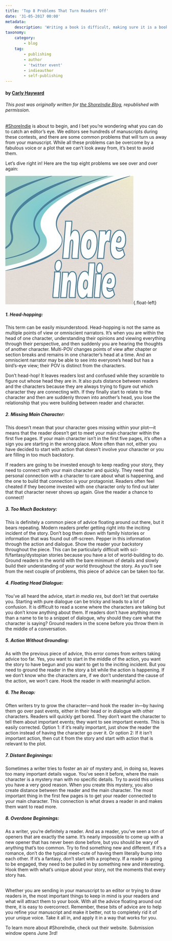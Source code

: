 ```yaml
---
title: 'Top 8 Problems That Turn Readers Off'
date: '31-05-2017 00:00'
metadata:
    description: 'Writing a book is difficult, making sure it is a book readers will want to pick up, is even harder. Check out this post to learn more about some common problems that make readers put down your book.'
taxonomy:
    category:
        - blog
    tag:
        - publishing
        - author
        - 'twitter event'
        - indieauthor
        - self-publishing
---
```


#### by [Carly Hayward](http://booklighteditorial.com/team#carly)

###### This post was originally written for [the ShoreIndie Blog](https://shoreindie.blogspot.com/2017/05/top-8-problems-that-turn-readers-off.html?target=_blank), republished with permission.

[#ShoreIndie](https://shoreindie.blogspot.com/p/about.html?target=_blank) is about to begin, and I bet you’re wondering what you can do to catch an editor’s eye. We editors see hundreds of manuscripts during these contests, and there are some common problems that will turn us away from your manuscript. While all these problems can be overcome by a fabulous voice or a plot that we can’t look away from, it’s best to avoid them.

Let’s dive right in! Here are the top eight problems we see over and over again:

![ShoreIndie](Image%20uploaded%20from%20iOS.jpg?cropResize=300,300){.float-left}

##### 1. Head-hopping: 
This term can be easily misunderstood. Head-hopping is not the same as multiple points of view or omniscient narrators. It’s when you are within the head of one character, understanding their opinions and viewing everything through their perspective, and then suddenly you are hearing the thoughts of another character. Multi-POV changes points of view after chapter or section breaks and remains in one character’s head at a time. And an omniscient narrator may be able to see into everyone’s head but has a bird’s-eye view; their POV is distinct from the characters. 

Don’t head-hop! It leaves readers lost and confused while they scramble to figure out whose head they are in. It also puts distance between readers and the characters because they are always trying to figure out which character they are connecting with. If they finally start to relate to the character and then are suddenly thrown into another’s head, you lose the relationship that you were building between reader and character.

##### 2. Missing Main Character: 
This doesn’t mean that your character goes missing within your plot—it means that the reader doesn’t get to meet your main character within the first five pages. If your main character isn’t in the first five pages, it’s often a sign you are starting in the wrong place. More often than not, either you have decided to start with action that doesn’t involve your character or you are filling in too much backstory.

If readers are going to be invested enough to keep reading your story, they need to connect with your main character and quickly. They need that personal connection with a character to care about what is happening, and the one to build that connection is your protagonist. Readers often feel cheated if they become invested with one character only to find out later that that character never shows up again. Give the reader a chance to connect!

##### 3. Too Much Backstory:
This is definitely a common piece of advice floating around out there, but it bears repeating. Modern readers prefer getting right into the inciting incident of the story. Don’t bog them down with family histories or information that was found out off-screen. Pepper in this information through the action and dialogue. Show the reader your backstory throughout the piece. This can be particularly difficult with sci-fi/fantasy/dystopian stories because you have a lot of world-building to do. Ground readers in the world with the bare minimum of details and slowly build their understanding of your world throughout the story. As you’ll see from the next couple of problems, this piece of advice can be taken too far.

##### 4. Floating Head Dialogue:
You’ve all heard the advice, start _in media res_, but don’t let that overtake you. Starting with pure dialogue can be tricky and leads to a lot of confusion. It is difficult to read a scene where the characters are talking but you don’t know anything about them. If readers don’t have anything more than a name to tie to a snippet of dialogue, why should they care what the character is saying? Ground readers in the scene before you throw them in the middle of a conversation.

##### 5. Action Without Grounding:
As with the previous piece of advice, this error comes from writers taking advice too far. Yes, you want to start in the middle of the action, you want the story to have begun and you want to get to the inciting incident. But you need to ground the reader in the story a bit while the action is happening. If we don’t know who the characters are, if we don’t understand the cause of the action, we won’t care. Hook the reader in with meaningful action.

##### 6. The Recap:
Often writers try to grow the character—and hook the reader in—by having them go over past events, either in their head or in dialogue with other characters. Readers will quickly get bored. They don’t want the character to tell them about important events; they want to see important events. This is easily corrected. Option 1: if it’s really important, just show the reader the action instead of having the character go over it. Or option 2: If it isn’t important action, then cut it from the story and start with action that is relevant to the plot.

##### 7. Distant Beginnings:
Sometimes a writer tries to foster an air of mystery and, in doing so, leaves too many important details vague. You’ve seen it before, where the main character is a mystery man with no specific details. Try to avoid this unless you have a very good reason. When you create this mystery, you also create distance between the reader and the main character. The most important thing in the first few pages is to get your reader connected to your main character. This connection is what draws a reader in and makes them want to read more.

##### 8. Overdone Beginnings:
As a writer, you’re definitely a reader. And as a reader, you’ve seen a ton of openers that are exactly the same. It’s nearly impossible to come up with a new opener that has never been done before, but you should be wary of anything that’s too common. Try to find something new and different. If it’s a romance, don’t do the typical meet-cute of having them literally bump into each other. If it’s a fantasy, don’t start with a prophecy. If a reader is going to be engaged, they need to be pulled in by something new and interesting. Hook them with what’s unique about your story, not the moments that every story has.
<br>
<br>

Whether you are sending in your manuscript to an editor or trying to draw readers in, the most important things to keep in mind is your readers and what will attract them to your book. With all the advice floating around out there, it is easy to overcorrect. Remember, these bits of advice are to help you refine your manuscript and make it better, not to completely rid it of your unique voice. Take it all in, and apply it in a way that works for you.

To learn more about #ShoreIndie, check out their website. Submission window opens June 3rd!
